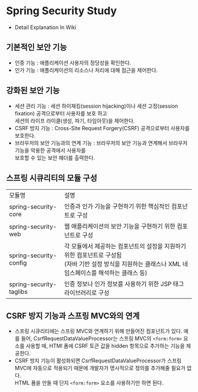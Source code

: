 # Spring Security Study
* Detail Explanation In Wiki

## 기본적인 보안 기능
* 인증 기능 : 애플리케이션 사용자의 정당성을 확인한다.
* 인가 기능 : 애플리케이션의 리소스나 처리에 대해 접근을 제어한다.

## 강화된 보안 기능
* 세션 관리 기능 : 세션 하이재킹(session hijacking)이나 세션 고정(session fixation) 공격으로부터 사용자를 보호 하고<br/>
세션의 라이프 라이클(생성, 파기, 타임아웃)을 제어한다.
* CSRF 방지 기능 : Cross-Site Request Forgery(CSRF) 공격으로부터 사용자를 보호한다.
* 브라우저의 보안 기능과의 연계 기능 : 브라우저의 보안 기능과 연계해서 브라우저 기능을 악용한 공격에서 사용자를 <br/>
보호할 수 있는 보안 헤더를 출력한다.

## 스프링 시큐리티의 모듈 구성
<table>
<tr>
<td>모듈명</td>
<td>설명</td>
</tr>
<tr>
<td>spring-security-core</td>
<td>인증과 인가 기능을 구현하기 위한 핵심적인 컴포넌트로 구성</td>
</tr>
<tr>
<td>spring-security-web</td>
<td>웹 애플리케이션의 보안 기능을 구현하기 위한 컴포넌트로 구성</td>
</tr>
<tr>
<td>spring-security-config</td>
<td>
각 모듈에서 제공하는 컴포넌트의 설정을 지원하기 위한 컴포넌트로 구성됨<br/>
(자바 기반 설정 방식을 지원하는 클래스나 XML 네임스페이스를 해석하는 클래스 등)
</td>
</tr>
<tr>
<td>spring-security-taglibs</td>
<td>인증 정보나 인가 정보를 사용하기 위한 JSP 태그 라이브러리로 구성</td>
</tr>
</table>

## CSRF 방지 기능과 스프링 MVC와의 연계
* 스프링 시큐리티에는 스프링 MVC와 연계하기 위해 만들어진 컴포넌트가 있다. 예를 들어, CsrfRequestDataValueProcessor는
스프링 MVC의 <code>\<form:form></code> 요소를 사용할 때, HTMl 폼에 CSRF 토큰 값을 hidden 항목으로 추가하는 기능을 제공한다.
* CSRF 방지 기능이 활성화되면 CsrfRequestDataValueProcessor가 스프링 MVC에 자동으로 적용되기 때문에
개발자가 명시적으로 정의를 추가해줄 필요가 없다.<br/>
HTML 폼을 만들 때 단지 <code>\<form:form></code> 요소를 사용하기만 하면 된다.